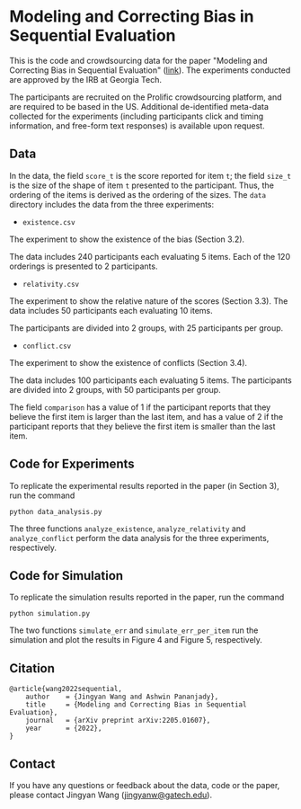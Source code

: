 # Modeling and Correcting Bias in Sequential Evaluation

This is the code and crowdsourcing data for the paper "Modeling and Correcting Bias in Sequential Evaluation" ([link](https://arxiv.org/abs/2205.01607)). The experiments conducted are approved by the IRB at Georgia Tech.

The participants are recruited on the Prolific crowdsourcing platform, and are required to be based in the US. Additional de-identified meta-data collected for the experiments (including participants click and timing information, and free-form text responses) is available upon request.

## Data

In the data, the field `score_t` is the score reported for item `t`; the field `size_t` is the size of the shape of item `t` presented to the participant. Thus, the ordering of the items is derived as the ordering of the sizes. The `data` directory includes the data from the three experiments:

- `existence.csv`

The experiment to show the existence of the bias (Section 3.2).

The data includes 240 participants each evaluating 5 items. Each of the 120 orderings is presented to 2 participants.

- `relativity.csv`

The experiment to show the relative nature of the scores (Section 3.3).
The data includes 50 participants each evaluating 10 items.

The participants are divided into 2 groups, with 25 participants per group.

- `conflict.csv`

The experiment to show the existence of conflicts (Section 3.4).

The data includes 100 participants each evaluating 5 items. The participants are divided into 2 groups, with 50 participants per group.

The field `comparison` has a value of 1 if the participant reports that they believe the first item is larger than the last item, and has a value of 2 if the participant reports that they believe the first item is smaller than the last item.


## Code for Experiments
To replicate the experimental results reported in the paper (in Section 3), run the command
```
python data_analysis.py
```

The three functions `analyze_existence`, `analyze_relativity` and `analyze_conflict` perform the data analysis for the three experiments, respectively.

## Code for Simulation
To replicate the simulation results reported in the paper, run the command
```
python simulation.py
```

The two functions `simulate_err` and `simulate_err_per_item` run the simulation and plot the results in Figure 4 and Figure 5, respectively.

## Citation
```
@article{wang2022sequential,
	author    = {Jingyan Wang and Ashwin Pananjady},
	title     = {Modeling and Correcting Bias in Sequential Evaluation},
	journal   = {arXiv preprint arXiv:2205.01607},
	year      = {2022},
}
```

## Contact
If you have any questions or feedback about the data, code or the paper, please contact Jingyan Wang (jingyanw@gatech.edu).
